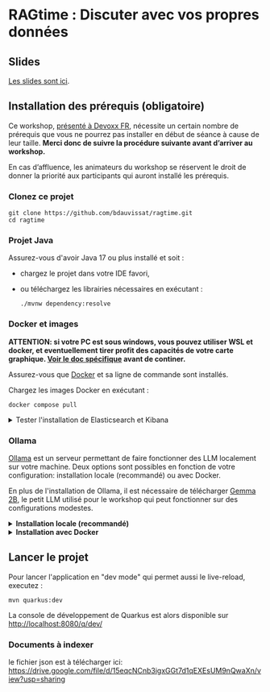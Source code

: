 # RAGtime : Discuter avec vos propres données

## Slides

[Les slides sont ici](
https://docs.google.com/presentation/d/e/2PACX-1vQnCn16AyyVsNi8j8HRVEbN_NfApUTYrOQ8fffdxrS0IzjpreQ6wFoD8ZTby373Re9aM1NPGKGoa4s9/pub).

## Installation des prérequis (obligatoire)

Ce workshop, [présenté à Devoxx FR](https://www.devoxx.fr/schedule/talk/?id=29366), nécessite un certain nombre de prérequis que vous ne pourrez pas installer en début de séance à cause de leur taille. **Merci donc de suivre la procédure suivante avant d’arriver au workshop.**

En cas d’affluence, les animateurs du workshop se réservent le droit de donner la priorité aux participants qui auront installé les prérequis.

### Clonez ce projet

```
git clone https://github.com/bdauvissat/ragtime.git
cd ragtime
```

### Projet Java

Assurez-vous d'avoir Java 17 ou plus installé et soit :

* chargez le projet dans votre IDE favori,
* ou téléchargez les librairies nécessaires en exécutant :

  ```
  ./mvnw dependency:resolve
  ```

### Docker et images
**ATTENTION: si votre PC est sous windows, vous pouvez utiliser WSL et docker, et eventuellement tirer profit des capacités de votre carte graphique. [Voir le doc spécifique](Windows-WSL-Docker.md) avant de continer.**

Assurez-vous que [Docker](https://www.docker.com/products/docker-desktop/) et sa ligne de commande sont installés.

Chargez les images Docker en exécutant :

```
docker compose pull
```

<details>
  <summary>Tester l'installation de Elasticsearch et Kibana</summary>
  <blockquote>
  Pour lancer Elasticsearch et Kibana, executez la commande :

  ```
  docker compose up devoxx-kibana
  ```

Connectez-vous ensuite à [http://localhost:5601](http://localhost:5601) avec le login `elastic` et le mot de passe `elasticpwd`.
  </blockquote>
</details>


### Ollama

[Ollama](https://ollama.com/) est un serveur permettant de faire fonctionner des LLM localement sur votre machine. Deux options sont possibles en fonction de votre configuration: installation locale (recommandé) ou avec Docker.

En plus de l'installation de Ollama, il est nécessaire de télécharger [Gemma 2B](https://ollama.com/library/gemma), le petit LLM utilisé pour le workshop qui peut fonctionner sur des configurations modestes.

<details>
  <summary><b>Installation locale (recommandé)</b></summary>

Cette installation permettra à Ollama de [tirer partie du GPU](https://github.com/ollama/ollama/blob/main/docs/gpu.md) présent sur votre machine. Suivez les instructions sur [https://ollama.com/download](https://ollama.com/download).

Une fois installé et lancé, téléchargez le modèle avec `ollama pull gemma:2b`.

Pour discuter avec le modèle, lancez `ollama run gemma:2b` et dites quelque chose, par exemple "Bonjour, comment vas-tu ?"

</details>

<details>
  <summary><b>Installation avec Docker</b></summary>

Si l'installation locale n'est pas possible, lancez Ollama en exécutant la commande suivante :

```
docker compose up ollama
```

Une fois lancé, chargez le modèle avec

```
docker exec -it ollama-devoxx ollama pull gemma:2b
```

Pour discuter avec le modèle, lancez `docker exec -it ollama-devoxx ollama run gemma:2b` et dites quelque chose, par exemple "Bonjour, comment vas-tu ?"

</details>

## Lancer le projet

Pour lancer l'application en "dev mode" qui permet aussi le live-reload, executez :

```
mvn quarkus:dev
```

La console de développement de Quarkus est alors disponible sur [http://localhost:8080/q/dev/](http://localhost:8080/q/dev/)

### Documents à indexer
le fichier json est à télécharger ici: https://drive.google.com/file/d/15eqcNCnb3igxGGt7d1qEXEsUM9nQwaXn/view?usp=sharing
